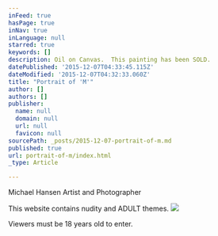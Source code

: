 ```yaml
---
inFeed: true
hasPage: true
inNav: true
inLanguage: null
starred: true
keywords: []
description: Oil on Canvas.  This painting has been SOLD.
datePublished: '2015-12-07T04:33:45.115Z'
dateModified: '2015-12-07T04:32:33.060Z'
title: "Portrait of 'M'"
author: []
authors: []
publisher:
  name: null
  domain: null
  url: null
  favicon: null
sourcePath: _posts/2015-12-07-portrait-of-m.md
published: true
url: portrait-of-m/index.html
_type: Article

---
```

Michael Hansen Artist and Photographer

This website contains nudity and ADULT themes.   ![](https://the-grid-user-content.s3-us-west-2.amazonaws.com/4d21d0d1-ce28-454f-aeb7-66db2c6eb8a5.jpg)

Viewers must be 18 years old to enter.